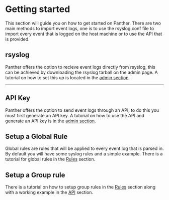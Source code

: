 # Getting started

This section will guide you on how to get started on Panther. There are two main methods to import event logs, one is to use the rsyslog.conf file to import every event that is logged on the host machine or to use the API that is provided.

## rsyslog

Panther offers the option to recieve event logs directly from rsyslog, this can be achieved by downloading the rsyslog tarball on the admin page. A tutorial on how to set this up is located in the [admin section](/admin/rsyslog).
___
## API Key

Panther offers the option to send event logs through an API, to do this you must first generate an API key. A tutorial on how to use the API and generate an API key is in the [admin section](/admin/apikeys).

## Setup a Global Rule

Global rules are rules that will be applied to every event log that is parsed in. By default you will have some syslog rules and a simple example. There is a tutorial for global rules in the [Rules](/rules/global#global-rules) section.

## Setup a Group rule

There is a tutorial on how to setup group rules in the [Rules](/rules/group#group-rules) section along with a working example in the [API](/api/README#example) section.
